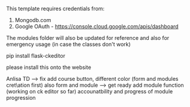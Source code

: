 This template requires credentials from:
1) Mongodb.com
2) Google OAuth - https://console.cloud.google.com/apis/dashboard

The modules folder will also be updated for reference and also for emergency usage (in case the classes don't work)

pip install flask-ckeditor

please install this onto the website

Anlisa TD -->  fix add course button, different color (form and modules cret\ation first)
               also form and module --> get ready
               add module function (working on ck editor so far)
               accounatbility and progress of module progression
